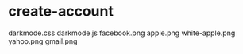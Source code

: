 # create-account

darkmode.css
darkmode.js
facebook.png
apple.png
white-apple.png
yahoo.png
gmail.png
